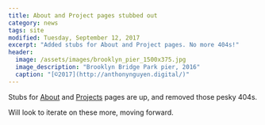 ```yaml
---
title: About and Project pages stubbed out
category: news
tags: site
modified: Tuesday, September 12, 2017
excerpt: "Added stubs for About and Project pages. No more 404s!"
header: 
  image: /assets/images/brooklyn_pier_1500x375.jpg
  image_description: "Brooklyn Bridge Park pier, 2016"
  caption: "[©2017](http://anthonynguyen.digital/)"
---
```


Stubs for [About](/about/) and [Projects](/projects/) pages are up, and removed those pesky 404s.

Will look to iterate on these more, moving forward. 